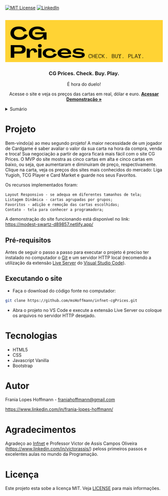 <!-- BADGES -->
[![MIT License](https://img.shields.io/github/license/othneildrew/Best-README-Template.svg?style=for-the-badge
)](https://github.com/msHoffmann/infnet-website/blob/main/LICENSE)
[![LinkedIn](https://img.shields.io/badge/-LinkedIn-black.svg?style=for-the-badge&logo=linkedin&colorB=555)](https://github.com/msHoffmann/)

<br />
    <img src="github/header-readme.png" alt="Logo Tubarões" />

<div align="center">
  <h3 align="center">CG Prices. Check. Buy. Play.</h3>
  <p align="center">
    É hora do duelo!
<br />
      <p align="center">
    Acesse o site e veja os preços das cartas em real, dólar e euro.
    <a href="https://nervous-yonath-5f59bd.netlify.app/"><strong>Acessar Demonstração »</strong></a>
  </p>
</div>


<details>
  <summary>Sumário</summary>
  <ol>
    <li><a href="#sobre-o-projeto">Projeto</a></li>
    <li>
      <ul>
        <li><a href="#pré-requisitos">Pré-requisitos</a></li>
        <li><a href="#executando-o-site">Executando o Site</a></li>
      </ul>
    </li>
    <li><a href="#tecnologias-utilizadas">Tecnologias</a></li>
    <li><a href="#autor">Autor</a></li>
    <li><a href="#agradecimentos">Agradecimentos</a></li>
    <li><a href="#licença">Licença</a></li>
  </ol>
</details>


# Projeto

Bem-vindo(a) ao meu segundo projeto! 
A maior necessidade de um jogador de Cardgame é saber avaliar o valor da sua carta na hora da compra, venda e troca! Sua negociação a partir de agora ficará mais fácil com o site CG Prices. O MVP do site mostra as cinco cartas em alta e cinco cartas em baixo, ou seja, que aumentaram e diminuiram de preço, respectivamente. Clique na carta, veja os preços dos sites mais conhecidos do mercado: Liga Yugioh, TCG Player e Card Market e guarde nos seus Favoritos.

Os recursos implementados foram:

    Layout Responsivo - se adequa em diferentes tamanhos de tela;
    Listagem Dinâmica - cartas agrupadas por grupos;
    Favoritos - adição e remoção das cartas escolhidas;
    Contato - tela para conhecer a programadora;


A demonstração do site funcionando está disponível no link: https://modest-swartz-d89857.netlify.app/


## Pré-requisitos

Antes de seguir o passo a passo para executar o projeto é preciso ter instalado no computador o [Git](https://git-scm.com/) e um servidor HTTP local (recomendo a utilização da extensão [Live Server](https://marketplace.visualstudio.com/items?itemName=ritwickdey.LiveServer) do [Visual Studio Code](https://code.visualstudio.com/)).

## Executando o site

- Faça o download do código fonte no computador:
```sh
git clone https://github.com/msHoffmann/infnet-cgPrices.git
```

- Abra o projeto no VS Code e execute a extensão Live Server ou coloque os arquivos no servidor HTTP desejado.


# Tecnologias
- HTML5
- CSS
- Javascript Vanilla
- Bootstrap


# Autor
Frania Lopes Hoffmann - franiahoffmann@gmail.com

https://www.linkedin.com/in/frania-lopes-hoffmann/


# Agradecimentos

Agradeço ao [Infnet](https://www.infnet.edu.br/) e Professor Victor de Assis Campos Oliveira (https://www.linkedin.com/in/victorassis/) peloss primeiros passos e excelentes aulas no mundo da Programação.


# Licença

Este projeto esta sobe a licença MIT. Veja [LICENSE](https://github.com/msHoffmann/infnet-cgPrices/blob/main/LICENSE) para mais informações.